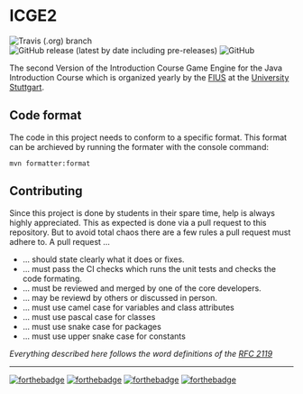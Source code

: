 # ICGE2

![Travis (.org) branch](https://img.shields.io/travis/FIUS/ICGE2/master?style=plastic)
![GitHub release (latest by date including pre-releases)](https://img.shields.io/github/v/release/FIUS/ICGE2?include_prereleases&style=plastic)
![GitHub](https://img.shields.io/github/license/FIUS/ICGE2?style=plastic)

The second Version of the Introduction Course Game Engine for the Java Introduction Course which is organized yearly by the [FIUS](https://fius.informatik.uni-stuttgart.de/) at the [University Stuttgart](https://www.uni-stuttgart.de/).


## Code format
The code in this project needs to conform to a specific format.
This format can be archieved by running the formater with the console command:
```
mvn formatter:format
```


## Contributing
Since this project is done by students in their spare time, help is always highly appreciated. This as expected is done via a pull request to this repository. But to avoid total chaos there are a few rules a pull request must adhere to. A pull request …
 - … should state clearly what it does or fixes.
 - … must pass the CI checks which runs the unit tests and checks the code formating.
 - … must be reviewed and merged by one of the core developers.
 - … may be reviewd by others or discussed in person.
 - … must use camel case for variables and class attributes
 - … must use pascal case for classes
 - … must use snake case for packages
 - … must use upper snake case for constants

_Everything described here follows the word definitions of the [RFC 2119](https://tools.ietf.org/html/rfc2119)_

---

[![forthebadge](https://forthebadge.com/images/badges/ages-12.svg)](https://forthebadge.com)
[![forthebadge](https://forthebadge.com/images/badges/powered-by-electricity.svg)](https://forthebadge.com)
[![forthebadge](https://forthebadge.com/images/badges/built-by-developers.svg)](https://forthebadge.com)
[![forthebadge](https://forthebadge.com/images/badges/uses-badges.svg)](https://forthebadge.com)
